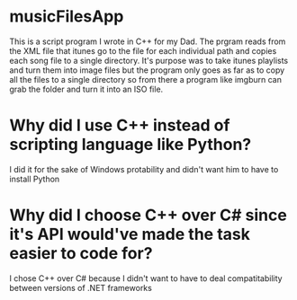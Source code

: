 # musicFilesApp

This is a script program I wrote in C++ for my Dad. The prgram reads from the XML file that itunes go to the file for
each individual path and copies each song file to a single directory. It's purpose was to take itunes playlists and turn
them into image files but the program only goes as far as to copy all the files to a single directory so from there a program
like imgburn can grab the folder and turn it into an ISO file.

# Why did I use C++ instead of scripting language like Python?

I did it for the sake of Windows protability and didn't want him to have to install Python


# Why did I choose C++ over C# since it's API would've made the task easier to code for?

I chose C++ over C# because I didn't want to have to deal compatitability between versions of .NET frameworks

